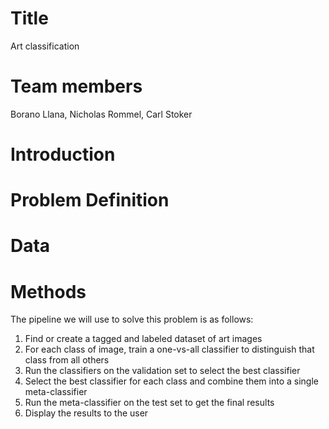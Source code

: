 # Title
Art classification

# Team members
Borano Llana, Nicholas Rommel, Carl Stoker

# Introduction

# Problem Definition

# Data

# Methods
The pipeline we will use to solve this problem is as follows:

1. Find or create a tagged and labeled dataset of art images
2. For each class of image, train a one-vs-all classifier to distinguish that class from all others
3. Run the classifiers on the validation set to select the best classifier
4. Select the best classifier for each class and combine them into a single meta-classifier
5. Run the meta-classifier on the test set to get the final results
6. Display the results to the user